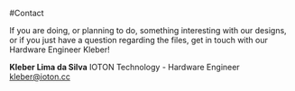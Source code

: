 #Contact

If you are doing, or planning to do, something interesting with our designs, or if you just have a question regarding the files, get in touch with our Hardware Engineer Kleber!

**Kleber Lima da Silva**
IOTON Technology - Hardware Engineer
kleber@ioton.cc
